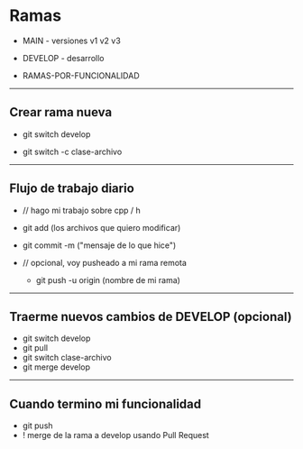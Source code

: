 
# Ramas

* MAIN - versiones v1 v2 v3

* DEVELOP - desarrollo

* RAMAS-POR-FUNCIONALIDAD

-----------------------------

## Crear rama nueva

* git switch develop

* git switch -c clase-archivo

-----------------------------

## Flujo de trabajo diario

* // hago mi trabajo sobre cpp / h

* git add (los archivos que quiero modificar)

* git commit -m ("mensaje de lo que hice")

* // opcional, voy pusheado a mi rama remota
	* git push -u origin (nombre de mi rama)

-----------------------------

## Traerme nuevos cambios de DEVELOP (opcional)

* git switch develop
* git pull
* git switch clase-archivo
* git merge develop 

-----------------------------

## Cuando termino mi funcionalidad

* git push
* ! merge de la rama a develop usando Pull Request

